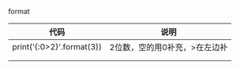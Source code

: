 format

| 代码                        | 说明               |
| ------------------------- | ---------------- |
| print('{:0>2}'.format(3)) | 2位数，空的用0补充，>在左边补 |
|                           |                  |
|                           |                  |













